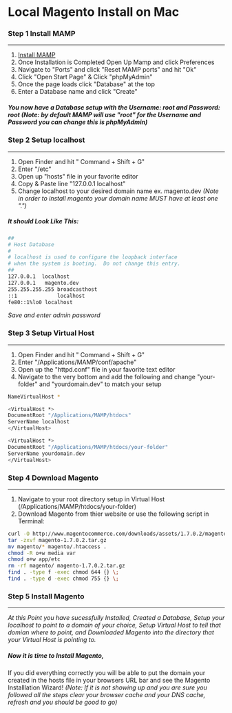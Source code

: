 Local Magento Install on Mac
=====================

### **Step 1** Install MAMP
------------------------------------------
1. [Install MAMP](http://www.mamp.info/downloads/releases/MAMP_PRO.zip)
2. Once Installation is Completed Open Up Mamp and click Preferences
3. Navigate to "Ports" and click "Reset MAMP ports" and hit "Ok"
4. Click "Open Start Page" & Click "phpMyAdmin"
5. Once the page loads click "Database" at the top
6. Enter a Database name and click "Create"
##### You now have a Database setup with the Username: root and Password: root *(Note: by default MAMP will use "root" for the Username and Password you can change this is phpMyAdmin)*

### **Step 2** Setup localhost
------------------------------------------
1. Open Finder and hit " Command + Shift + G"
2. Enter "/etc"
3. Open up "hosts" file in your favorite editor
4. Copy & Paste line "127.0.0.1  localhost"
5. Change localhost to your desired domain name ex. magento.dev *(Note in order to install magento your domain name MUST have at least one ".")* 

##### It should Look Like This:
```bash
##
# Host Database
#
# localhost is used to configure the loopback interface
# when the system is booting.  Do not change this entry.
##
127.0.0.1  localhost
127.0.0.1	magento.dev
255.255.255.255	broadcasthost
::1             localhost 
fe80::1%lo0	localhost
```
*Save and enter admin password* 

### **Step 3** Setup Virtual Host
------------------------------------------
1. Open Finder and hit " Command + Shift + G"
2. Enter "/Applications/MAMP/conf/apache"
3. Open up the "httpd.conf" file in your favorite text editor
4. Navigate to the very bottom and add the following and change "your-folder" and "yourdomain.dev" to match your setup

```bash
NameVirtualHost *

<VirtualHost *>
DocumentRoot "/Applications/MAMP/htdocs"
ServerName localhost
</VirtualHost>

<VirtualHost *>
DocumentRoot "/Applications/MAMP/htdocs/your-folder"
ServerName yourdomain.dev
</VirtualHost>
```

### **Step 4**  Download Magento
------------------------------------------
1. Navigate to your root directory setup in Virtual Host (/Applications/MAMP/htdocs/your-folder)
2. Download Magento from thier website or use the following script in Terminal:

```bash
curl -O http://www.magentocommerce.com/downloads/assets/1.7.0.2/magento-1.7.0.2.tar.gz
tar -zxvf magento-1.7.0.2.tar.gz 
mv magento/* magento/.htaccess . 
chmod -R o+w media var 
chmod o+w app/etc
rm -rf magento/ magento-1.7.0.2.tar.gz
find . -type f -exec chmod 644 {} \;
find . -type d -exec chmod 755 {} \;
```

### **Step 5**  Install Magento
------------------------------------------
*At this Point you have sucessfully Installed, Created a Database, Setup your localhost to point to a domain of your choice, Setup Virtual Host to tell that domian where to point, and Downloaded Magento into the directory that your Virtual Host is pointing to.*
##### Now it is time to Install Magento, 
If you did everything correctly you will be able to put the domain your created in the hosts file in your browsers URL bar and see the Magento Installlation Wizard! 
*(Note: If it is not showing up and you are sure you followed all the steps clear your browser cache and your DNS cache, refresh and you should be good to go)*


